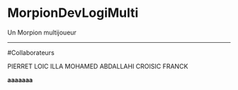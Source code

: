 # MorpionDevLogiMulti
Un Morpion multijoueur 

---------------------

#Collaborateurs

PIERRET LOIC
ILLA MOHAMED ABDALLAHI
CROISIC FRANCK


**aaaaaaa**
